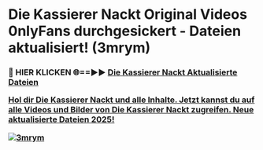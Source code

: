 # Die Kassierer Nackt Original Videos 0nlyFans durchgesickert - Dateien aktualisiert! (3mrym)

<h3>🔴 HIER KLICKEN 🌐==►► <a href="https://tinyurl.com/h6vf6nb8" rel="nofollow">Die Kassierer Nackt Aktualisierte Dateien

Hol dir Die Kassierer Nackt und alle Inhalte. Jetzt kannst du auf alle Videos und Bilder von Die Kassierer Nackt zugreifen. Neue aktualisierte Dateien 2025!

[![3mrym](https://i.imgur.com/sD4kR3V.gif)](https://tinyurl.com/h6vf6nb8)
